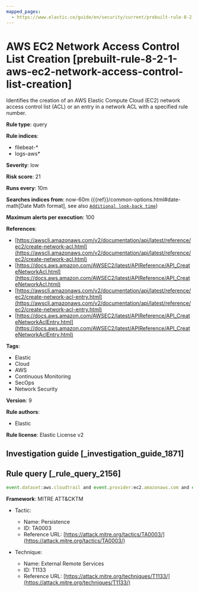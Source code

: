 ```yaml
---
mapped_pages:
  - https://www.elastic.co/guide/en/security/current/prebuilt-rule-8-2-1-aws-ec2-network-access-control-list-creation.html
---
```


# AWS EC2 Network Access Control List Creation [prebuilt-rule-8-2-1-aws-ec2-network-access-control-list-creation]

Identifies the creation of an AWS Elastic Compute Cloud (EC2) network access control list (ACL) or an entry in a network ACL with a specified rule number.

**Rule type**: query

**Rule indices**:

* filebeat-*
* logs-aws*

**Severity**: low

**Risk score**: 21

**Runs every**: 10m

**Searches indices from**: now-60m ({{ref}}/common-options.html#date-math[Date Math format], see also [`Additional look-back time`](docs-content://solutions/security/detect-and-alert/create-detection-rule.md#rule-schedule))

**Maximum alerts per execution**: 100

**References**:

* [https://awscli.amazonaws.com/v2/documentation/api/latest/reference/ec2/create-network-acl.html](https://awscli.amazonaws.com/v2/documentation/api/latest/reference/ec2/create-network-acl.html)
* [https://docs.aws.amazon.com/AWSEC2/latest/APIReference/API_CreateNetworkAcl.html](https://docs.aws.amazon.com/AWSEC2/latest/APIReference/API_CreateNetworkAcl.html)
* [https://awscli.amazonaws.com/v2/documentation/api/latest/reference/ec2/create-network-acl-entry.html](https://awscli.amazonaws.com/v2/documentation/api/latest/reference/ec2/create-network-acl-entry.html)
* [https://docs.aws.amazon.com/AWSEC2/latest/APIReference/API_CreateNetworkAclEntry.html](https://docs.aws.amazon.com/AWSEC2/latest/APIReference/API_CreateNetworkAclEntry.html)

**Tags**:

* Elastic
* Cloud
* AWS
* Continuous Monitoring
* SecOps
* Network Security

**Version**: 9

**Rule authors**:

* Elastic

**Rule license**: Elastic License v2

## Investigation guide [_investigation_guide_1871]



## Rule query [_rule_query_2156]

```js
event.dataset:aws.cloudtrail and event.provider:ec2.amazonaws.com and event.action:(CreateNetworkAcl or CreateNetworkAclEntry) and event.outcome:success
```

**Framework**: MITRE ATT&CKTM

* Tactic:

    * Name: Persistence
    * ID: TA0003
    * Reference URL: [https://attack.mitre.org/tactics/TA0003/](https://attack.mitre.org/tactics/TA0003/)

* Technique:

    * Name: External Remote Services
    * ID: T1133
    * Reference URL: [https://attack.mitre.org/techniques/T1133/](https://attack.mitre.org/techniques/T1133/)




